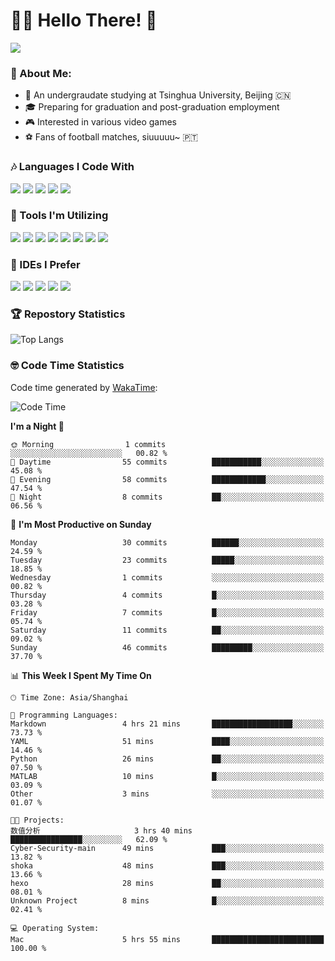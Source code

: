 # 😶‍🌫️ Hello There! 🤩
![](Walt.jpeg)
### 🫣 About Me:

- 🏫 An undergraudate studying at Tsinghua University, Beijing 🇨🇳
- 🎓 Preparing for graduation and post-graduation employment
- 🎮 Interested in various video games
- ⚽ Fans of football matches, siuuuuu~ 🇵🇹

### 🎶 Languages I Code With

![](https://img.shields.io/badge/Python-purple?logo=python) ![](https://img.shields.io/badge/C++-blue?logo=cplusplus) ![](https://img.shields.io/badge/Typescript-darkblue?logo=typescript) ![](https://img.shields.io/badge/Javascript-orange?logo=javascript) ![](https://img.shields.io/badge/Rust-yellow?logo=rust) 

### 👀 Tools I'm Utilizing

![](https://img.shields.io/badge/Pytorch-darkred?logo=pytorch) ![](https://img.shields.io/badge/Torch_Geometric-red?logo=pyg) ![](https://img.shields.io/badge/Jupyter-yellow?logo=jupyter) ![](https://img.shields.io/badge/OpenCV-blue?logo=opencv) ![](https://img.shields.io/badge/React-darkblue?logo=react) ![](https://img.shields.io/badge/mysql-3C5280?logo=Mysql) ![](https://img.shields.io/badge/OpenAI-green?logo=openai) ![](https://img.shields.io/badge/Node.JS-darkgreen?logo=nodedotjs) 

### 🤔 IDEs I Prefer

![](https://img.shields.io/badge/Visual_Studio-darkpink?logo=visualstudio) ![](https://img.shields.io/badge/VSCode-blue?logo=visualstudiocode) ![](https://img.shields.io/badge/Ps-darkblue?logo=adobephotoshop) ![](https://img.shields.io/badge/Pr-purple?logo=adobepremierepro) ![](https://img.shields.io/badge/Office-red?logo=microsoft)

### 🏆 Repostory Statistics

![Top Langs](https://github-readme-stats.vercel.app/api/top-langs/?username=EkkoXiao&layout=compact)

### 🤓 Code Time Statistics

Code time generated by [WakaTime](https://wakatime.com/):

<!--START_SECTION:waka-->
![Code Time](http://img.shields.io/badge/Code%20Time-27%20hrs%2024%20mins-blue)

**I'm a Night 🦉** 

```text
🌞 Morning                1 commits           ░░░░░░░░░░░░░░░░░░░░░░░░░   00.82 % 
🌆 Daytime                55 commits          ███████████░░░░░░░░░░░░░░   45.08 % 
🌃 Evening                58 commits          ████████████░░░░░░░░░░░░░   47.54 % 
🌙 Night                  8 commits           ██░░░░░░░░░░░░░░░░░░░░░░░   06.56 % 
```
📅 **I'm Most Productive on Sunday** 

```text
Monday                   30 commits          ██████░░░░░░░░░░░░░░░░░░░   24.59 % 
Tuesday                  23 commits          █████░░░░░░░░░░░░░░░░░░░░   18.85 % 
Wednesday                1 commits           ░░░░░░░░░░░░░░░░░░░░░░░░░   00.82 % 
Thursday                 4 commits           █░░░░░░░░░░░░░░░░░░░░░░░░   03.28 % 
Friday                   7 commits           █░░░░░░░░░░░░░░░░░░░░░░░░   05.74 % 
Saturday                 11 commits          ██░░░░░░░░░░░░░░░░░░░░░░░   09.02 % 
Sunday                   46 commits          █████████░░░░░░░░░░░░░░░░   37.70 % 
```


📊 **This Week I Spent My Time On** 

```text
🕑︎ Time Zone: Asia/Shanghai

💬 Programming Languages: 
Markdown                 4 hrs 21 mins       ██████████████████░░░░░░░   73.73 % 
YAML                     51 mins             ████░░░░░░░░░░░░░░░░░░░░░   14.46 % 
Python                   26 mins             ██░░░░░░░░░░░░░░░░░░░░░░░   07.50 % 
MATLAB                   10 mins             █░░░░░░░░░░░░░░░░░░░░░░░░   03.09 % 
Other                    3 mins              ░░░░░░░░░░░░░░░░░░░░░░░░░   01.07 % 

🐱‍💻 Projects: 
数值分析                     3 hrs 40 mins       ████████████████░░░░░░░░░   62.09 % 
Cyber-Security-main      49 mins             ███░░░░░░░░░░░░░░░░░░░░░░   13.82 % 
shoka                    48 mins             ███░░░░░░░░░░░░░░░░░░░░░░   13.66 % 
hexo                     28 mins             ██░░░░░░░░░░░░░░░░░░░░░░░   08.01 % 
Unknown Project          8 mins              █░░░░░░░░░░░░░░░░░░░░░░░░   02.41 % 

💻 Operating System: 
Mac                      5 hrs 55 mins       █████████████████████████   100.00 % 
```


<!--END_SECTION:waka-->
<!--
**EkkoXiao/EkkoXiao** is a ✨ _special_ ✨ repository because its `README.md` (this file) appears on your GitHub profile.

Here are some ideas to get you started:

- 🔭 I’m currently working on ...
- 🌱 I’m currently learning ...
- 👯 I’m looking to collaborate on ...
- 🤔 I’m looking for help with ...
- 💬 Ask me about ...
- 📫 How to reach me: ...
- 😄 Pronouns: ...
- ⚡ Fun fact: ...
-->
